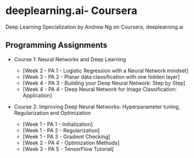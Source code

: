 # deeplearning.ai- Coursera
Deep Learning Specialization by Andrew Ng on Coursera, deeplearning.ai
## Programming Assignments

- Course 1: Neural Networks and Deep Learning

  - [Week 2 - PA 1 - Logistic Regression with a Neural Network mindset]
  - [Week 3 - PA 2 - Planar data classification with one hidden layer]
  - [Week 4 - PA 3 - Building your Deep Neural Network: Step by Step]
  - [Week 4 - PA 4 - Deep Neural Network for Image Classification: Application]

- Course 2: Improving Deep Neural Networks: Hyperparameter tuning, Regularization and Optimization

  - [Week 1 - PA 1 - Initialization]
  - [Week 1 - PA 2 - Regularization]
  - [Week 1 - PA 3 - Gradient Checking]
  - [Week 2 - PA 4 - Optimization Methods]
  - [Week 3 - PA 5 - TensorFlow Tutorial]
